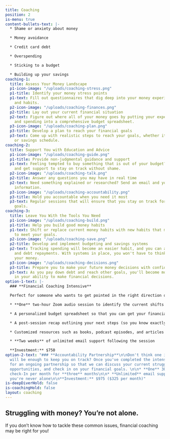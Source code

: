 ```yaml
---
title: Coaching
position: 2
is-menu: true
content-bullets-text: |-
  * Shame or anxiety about money

  * Money avoidance

  * Credit card debt

  * Overspending

  * Sticking to a budget

  * Building up your savings
coaching-1:
  title: Assess Your Money Landscape
  p1-icon-image: "/uploads/coaching-stress.png"
  p1-title: Identify your money stress points
  p1-text: Fill out questionnaires that dig deep into your money experiences, mindset,
    and habits.
  p2-icon-image: "/uploads/coaching-finances.png"
  p2-title: Lay out your current financial situation
  p2-text: Figure out where all of your money goes by putting your expenses, income,
    and spending into a comprehensive budget spreadsheet.
  p3-icon-image: "/uploads/coaching-plan.png"
  p3-title: Develop a plan to reach your financial goals
  p3-text: Come up with realistic steps to reach your goals, whether it's a debt payment
    or savings schedule.
coaching-2:
  title: Support You with Education and Advice
  p1-icon-image: "/uploads/coaching-guide.png"
  p1-title: Provide non-judgmental guidance and support
  p1-text: Feeling tempted to buy something that is out of your budget? Send an email
    and get support to stay on track without shame.
  p2-icon-image: "/uploads/coaching-talk.png"
  p2-title: Answer any questions you may have in real time
  p2-text: Need something explained or researched? Send an email and you'll get the
    information.
  p3-icon-image: "/uploads/coaching-accountability.png"
  p3-title: Hold you accountable when you need it most
  p3-text: Regular sessions that will ensure that you stay on track for your financial
    goals.
coaching-3:
  title: Leave You With the Tools You Need
  p1-icon-image: "/uploads/coaching-build.png"
  p1-title: Help you build good money habits
  p1-text: Shift or replace current money habits with new habits that make it easier
    to meet your goals.
  p2-icon-image: "/uploads/coaching-save.png"
  p2-title: Develop and implement budgeting and savings systems
  p2-text: Tracking spending will become an easier habit, and you can automate savings
    and debt repayments. With systems in place, you won't have to think as much about
    your money.
  p3-icon-image: "/uploads/coaching-decisions.png"
  p3-title: Prepare you to make your future money decisions with confidence
  p3-text: As you pay down debt and reach other goals, you'll become more confident
    in your ability to make financial decisions.
option-1-text: |-
  ### **Financial Coaching Intensive**

  Perfect for someone who wants to get pointed in the right direction or who is looking for answers to specific questions.

  * **One** two-hour Zoom audio session to identify the current shifts and changes you can make in your finances to feel more confident and capable of reaching your goals

  * A personalized budget spreadsheet so that you can get your financial lay of the land

  * A post-session recap outlining your next steps (so you know exactly what to do after our session)

  * Customized resources such as books, podcast episodes, and articles (to help you reach your financial goals)

  * **Two weeks** of unlimited email support following the session

  **Investment:** $750
option-2-text: "### **Accountability Partnership**\n\nDon't think one intensive session
  will be enough to keep you on track? Once you've completed the intensive, sign on
  for an ongoing partnership so that we can discuss your current struggles, explore
  opportunities, and check in on your financial goals. \n\n* **One** 30-minute Zoom
  check-In per month for **three** months\n\n* **Unlimited** email support so that
  you're never alone\n\n**Investment:** $975 ($325 per month)"
is-deepDiverHold: false
is-coachingHold: false
layout: coaching
---
```


## Struggling with money? You’re not alone.
If you don’t know how to tackle these common issues, financial coaching may be right for you!
